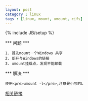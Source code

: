 ```yaml
---
layout: post
category : linux
tags : [linux, mount, umount, cifs]
---
```

{% include JB/setup %}

*** 问题 ***

	1. 首先mount一个Windows 共享
	2. 断开与Windows的链接
	3. umount挂载点，发现不能卸载

*** 解决 ***

	使用<pre>umount -l</pre>,注意是小写的L

[相关链接](http://stackoverflow.com/questions/40317/force-unmount-of-nfs-mounted-directory)

